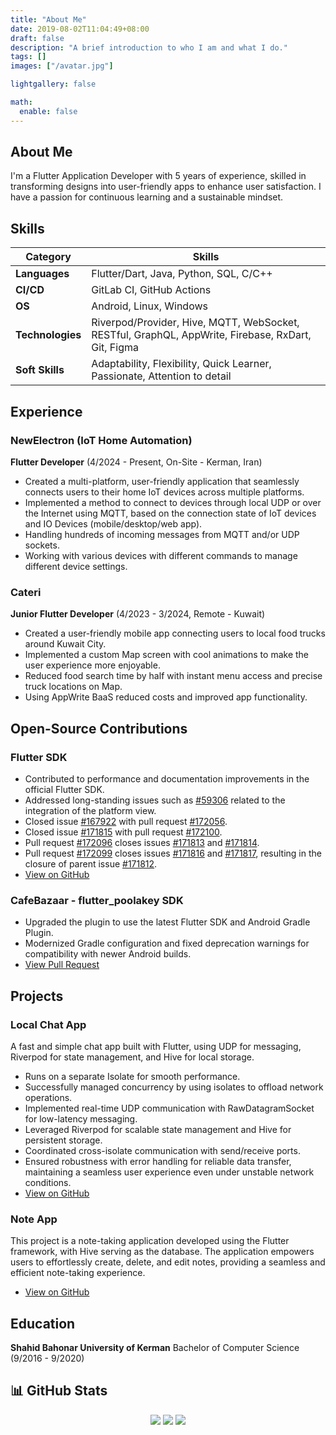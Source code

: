 ```yaml
---
title: "About Me"
date: 2019-08-02T11:04:49+08:00
draft: false
description: "A brief introduction to who I am and what I do."
tags: []
images: ["/avatar.jpg"]

lightgallery: false

math:
  enable: false
---
```


## About Me

I'm a Flutter Application Developer with 5 years of experience, skilled in transforming designs into user-friendly apps to enhance user satisfaction. I have a passion for continuous learning and a sustainable mindset.

## Skills

| Category      | Skills                                                              |
|---------------|---------------------------------------------------------------------|
| **Languages**   | Flutter/Dart, Java, Python, SQL, C/C++                              |
| **CI/CD**       | GitLab CI, GitHub Actions                                           |
| **OS**          | Android, Linux, Windows                                             |
| **Technologies**| Riverpod/Provider, Hive, MQTT, WebSocket, RESTful, GraphQL, AppWrite, Firebase, RxDart, Git, Figma |
| **Soft Skills** | Adaptability, Flexibility, Quick Learner, Passionate, Attention to detail |

## Experience

### NewElectron (IoT Home Automation)

**Flutter Developer** (4/2024 - Present, On-Site - Kerman, Iran)

- Created a multi-platform, user-friendly application that seamlessly connects users to their home IoT devices across multiple platforms.
- Implemented a method to connect to devices through local UDP or over the Internet using MQTT, based on the connection state of IoT devices and IO Devices (mobile/desktop/web app).
- Handling hundreds of incoming messages from MQTT and/or UDP sockets.
- Working with various devices with different commands to manage different device settings.

### Cateri

**Junior Flutter Developer** (4/2023 - 3/2024, Remote - Kuwait)

- Created a user-friendly mobile app connecting users to local food trucks around Kuwait City.
- Implemented a custom Map screen with cool animations to make the user experience more enjoyable.
- Reduced food search time by half with instant menu access and precise truck locations on Map.
- Using AppWrite BaaS reduced costs and improved app functionality.

## Open-Source Contributions

### Flutter SDK

- Contributed to performance and documentation improvements in the official Flutter SDK.
- Addressed long-standing issues such as [#59306](https://github.com/flutter/flutter/issues/59306) related to the integration of the platform view.
- Closed issue [#167922](https://github.com/flutter/flutter/issues/167922) with pull request [#172056](https://github.com/flutter/flutter/pull/172056).
- Closed issue [#171815](https://github.com/flutter/flutter/issues/171815) with pull request [#172100](https://github.com/flutter/flutter/pull/172100).
- Pull request [#172096](https://github.com/flutter/flutter/pull/172096) closes issues [#171813](https://github.com/flutter/flutter/issues/171813) and [#171814](https://github.com/flutter/flutter/issues/171814).
- Pull request [#172099](https://github.com/flutter/flutter/pull/172099) closes issues [#171816](https://github.com/flutter/flutter/issues/171816) and [#171817](https://github.com/flutter/flutter/issues/171817), resulting in the closure of parent issue [#171812](https://github.com/flutter/flutter/issues/171812).
- [View on GitHub](https://github.com/flutter/flutter)

### CafeBazaar - flutter_poolakey SDK

- Upgraded the plugin to use the latest Flutter SDK and Android Gradle Plugin.
- Modernized Gradle configuration and fixed deprecation warnings for compatibility with newer Android builds.
- [View Pull Request](https://github.com/cafebazaar/flutter_poolakey/pull/36)

## Projects

### Local Chat App

A fast and simple chat app built with Flutter, using UDP for messaging, Riverpod for state management, and Hive for local storage.

- Runs on a separate Isolate for smooth performance.
- Successfully managed concurrency by using isolates to offload network operations.
- Implemented real-time UDP communication with RawDatagramSocket for low-latency messaging.
- Leveraged Riverpod for scalable state management and Hive for persistent storage.
- Coordinated cross-isolate communication with send/receive ports.
- Ensured robustness with error handling for reliable data transfer, maintaining a seamless user experience even under unstable network conditions.
- [View on GitHub](https://github.com/SalehTZ/udp_riverpod_isolate)

### Note App

This project is a note-taking application developed using the Flutter framework, with Hive serving as the database. The application empowers users to effortlessly create, delete, and edit notes, providing a seamless and efficient note-taking experience.

- [View on GitHub](https://github.com/SalehTZ/note_app_flutter)

## Education

**Shahid Bahonar University of Kerman**
Bachelor of Computer Science (9/2016 - 9/2020)

## 📊 GitHub Stats

<p align="center">
  <img src="https://github-readme-stats.vercel.app/api/top-langs/?username=SalehTZ&langs_count=9&layout=compact&theme=dark">
  <img src="https://github-readme-stats.vercel.app/api?username=salehtz&theme=dark&hide_border=false&include_all_commits=true&count_private=true">
  <img src="https://github-readme-streak-stats.herokuapp.com/?user=salehtz&theme=dark&hide_border=false">
</p>
